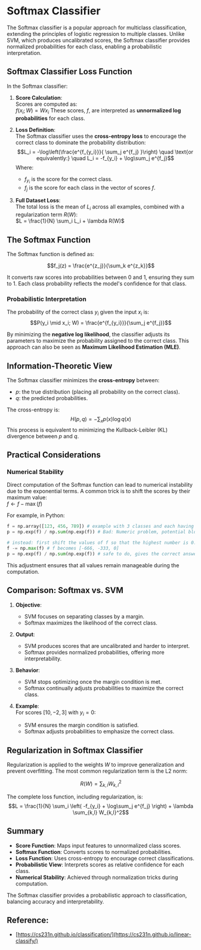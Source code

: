 # Softmax Classifier

The Softmax classifier is a popular approach for multiclass classification, extending the principles of logistic regression to multiple classes. Unlike SVM, which produces uncalibrated scores, the Softmax classifier provides normalized probabilities for each class, enabling a probabilistic interpretation.

## **Softmax Classifier Loss Function**

In the Softmax classifier:

1.  **Score Calculation**:  
    Scores are computed as:  
    $f(x_i; W) = W x_i$ 
    These scores, $f$, are interpreted as **unnormalized log probabilities** for each class.
    
2.  **Loss Definition**:  
    The Softmax classifier uses the **cross-entropy loss** to encourage the correct class to dominate the probability distribution:  
    $$L_i = -\log\left(\frac{e^{f_{y_i}}}{ \sum_j e^{f_j} }\right) \quad \text{or equivalently:} \quad L_i = -f_{y_i} + \log\sum_j e^{f_j}$$
    Where:
    
    -   $f_{y_i}$ is the score for the correct class.
    -   $f_j$ is the score for each class in the vector of scores $f$.
3.  **Full Dataset Loss**:  
    The total loss is the mean of $L_i$ across all examples, combined with a regularization term $R(W)$:  
    $L = \frac{1}{N} \sum_i L_i + \lambda R(W)$
    


## **The Softmax Function**

The Softmax function is defined as:  

$$f_j(z) = \frac{e^{z_j}}{\sum_k e^{z_k}}$$

It converts raw scores into probabilities between 0 and 1, ensuring they sum to 1. Each class probability reflects the model's confidence for that class.

### **Probabilistic Interpretation**

The probability of the correct class $y_i$ given the input $x_i$ is:  
$$P(y_i \mid x_i; W) = \frac{e^{f_{y_i}}}{\sum_j e^{f_j}}$$

By minimizing the **negative log likelihood**, the classifier adjusts its parameters to maximize the probability assigned to the correct class. This approach can also be seen as **Maximum Likelihood Estimation (MLE)**.


## **Information-Theoretic View**

The Softmax classifier minimizes the **cross-entropy** between:

-   $p$: the true distribution (placing all probability on the correct class).
-   $q$: the predicted probabilities.

The cross-entropy is:  
$$H(p, q) = - \sum_x p(x) \log q(x)$$
This process is equivalent to minimizing the Kullback-Leibler (KL) divergence between $p$ and $q$.

## **Practical Considerations**

### **Numerical Stability**

Direct computation of the Softmax function can lead to numerical instability due to the exponential terms. A common trick is to shift the scores by their maximum value:  
$f \gets f - \max(f)$

For example, in Python:

```python
f = np.array([123, 456, 789]) # example with 3 classes and each having large scores
p = np.exp(f) / np.sum(np.exp(f)) # Bad: Numeric problem, potential blowup

# instead: first shift the values of f so that the highest number is 0:
f -= np.max(f) # f becomes [-666, -333, 0]
p = np.exp(f) / np.sum(np.exp(f)) # safe to do, gives the correct answer
```

This adjustment ensures that all values remain manageable during the computation.


## **Comparison: Softmax vs. SVM**

1.  **Objective**:
    
    -   SVM focuses on separating classes by a margin.
    -   Softmax maximizes the likelihood of the correct class.
2.  **Output**:
    
    -   SVM produces scores that are uncalibrated and harder to interpret.
    -   Softmax provides normalized probabilities, offering more interpretability.
3.  **Behavior**:
    
    -   SVM stops optimizing once the margin condition is met.
    -   Softmax continually adjusts probabilities to maximize the correct class.
4.  **Example**:  
    For scores $[10, -2, 3]$ with $y_i = 0$:
    
    -   SVM ensures the margin condition is satisfied.
    -   Softmax adjusts probabilities to emphasize the correct class.


## **Regularization in Softmax Classifier**

Regularization is applied to the weights $W$ to improve generalization and prevent overfitting. The most common regularization term is the L2 norm:

$$R(W) = \sum_{k,l} W_{k,l}^2$$

The complete loss function, including regularization, is:  
$$L = \frac{1}{N} \sum_i \left( -f_{y_i} + \log\sum_j e^{f_j} \right) + \lambda \sum_{k,l} W_{k,l}^2$$


## **Summary**

-   **Score Function**: Maps input features to unnormalized class scores.
-   **Softmax Function**: Converts scores to normalized probabilities.
-   **Loss Function**: Uses cross-entropy to encourage correct classifications.
-   **Probabilistic View**: Interprets scores as relative confidence for each class.
-   **Numerical Stability**: Achieved through normalization tricks during computation.

The Softmax classifier provides a probabilistic approach to classification, balancing accuracy and interpretability.

## Reference:
- [https://cs231n.github.io/classification/](https://cs231n.github.io/linear-classify/)
